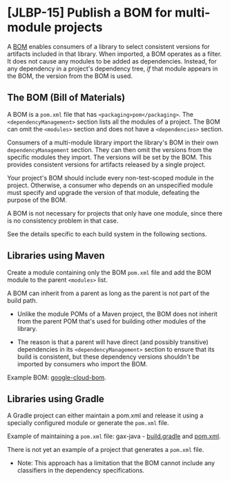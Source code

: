# [JLBP-15] Publish a BOM for multi-module projects

A [BOM](https://maven.apache.org/guides/introduction/introduction-to-dependency-mechanism.html)
enables consumers of a library to select
consistent versions for artifacts included in that library. When
imported, a BOM operates as a filter. It does not cause any modules to be
added as dependencies. Instead, for any dependency in a project's dependency
tree, *if* that module appears in the BOM, the version from the BOM is used.

## The BOM (Bill of Materials)

A BOM is a `pom.xml` file that has `<packaging>pom</packaging>`.
The `<dependencyManagement>` section lists all the modules of a project.
The BOM can omit the `<modules>` section and does not have a `<dependencies>`
section.

Consumers of a multi-module library import the library's BOM
in their own `dependencyManagement` section. They can then omit the
versions from the specific modules they import. The versions will
be set by the BOM. This provides consistent versions for artifacts released
by a single project.

Your project's BOM should include every non-test-scoped module in the project.
Otherwise, a consumer who depends on an unspecified module must specify and
upgrade the version of that module, defeating the purpose of the BOM.

A BOM is not necessary for projects that only have one module, since there is
no consistency problem in that case.

See the details specific to each build system in the following sections.

## Libraries using Maven

Create a module containing only the BOM `pom.xml` file and add the BOM module
to the parent `<modules>` list.

A BOM can inherit from a parent as long as the parent is not part of the build
  path.

  - Unlike the module POMs of a Maven project, the BOM does not inherit from the
    parent POM that's used for building other modules of the library.

  - The reason is that a parent will have direct (and possibly transitive)
    dependencies in its `<dependencyManagement>` section to ensure that its
    build is consistent, but these dependency versions shouldn't be imported by
    consumers who import the BOM.

Example BOM: [google-cloud-bom](https://github.com/GoogleCloudPlatform/google-cloud-java/blob/master/google-cloud-bom/pom.xml).

## Libraries using Gradle

A Gradle project can either maintain a pom.xml and release it using a
specially configured module or generate the `pom.xml` file.

Example of maintaining a `pom.xml` file: gax-java -
  [build.gradle](https://github.com/googleapis/gax-java/blob/master/gax-bom/build.gradle)
  and
  [pom.xml](https://github.com/googleapis/gax-java/blob/master/gax-bom/pom.xml).

There is not yet an example of a project that generates a `pom.xml` file.

  - Note: This approach has a limitation that the BOM cannot include any
    classifiers in the dependency specifications.
